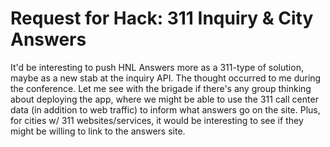 Request for Hack: 311 Inquiry & City Answers
========

It'd be interesting to push HNL Answers more as a 311-type of solution, maybe as a new stab at the inquiry API. The thought occurred to me during the conference. Let me see with the brigade if there's any group thinking about deploying the app, where we might be able to use the 311 call center data (in addition to web traffic) to inform what answers go on the site. Plus, for cities w/ 311 websites/services, it would be interesting to see if they might be willing to link to the answers site.